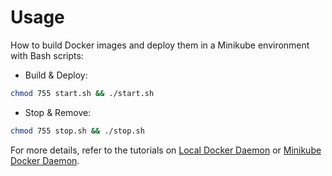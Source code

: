 # Usage

How to build Docker images and deploy them in a Minikube environment with Bash scripts:

* Build & Deploy: 
```bash
chmod 755 start.sh && ./start.sh
```

* Stop & Remove:
```bash
chmod 755 stop.sh && ./stop.sh
```

For more details, refer to the tutorials on [Local Docker Daemon](https://github.com/LamSut/Play-with-Containers/blob/main/frontend/vue-caddy/tutorial-local.md) or [Minikube Docker Daemon](https://github.com/LamSut/Play-with-Containers/blob/main/frontend/vue-caddy/tutorial-minikube.md).

